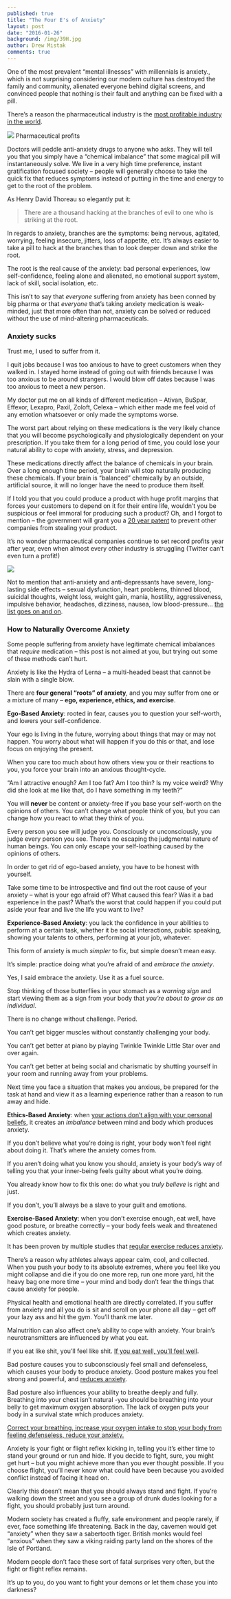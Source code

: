```yaml
---
published: true
title: "The Four E's of Anxiety"
layout: post
date: "2016-01-26"
background: /img/39H.jpg
author: Drew Mistak
comments: true
---
```




One of the most prevalent “mental illnesses” with millennials is anxiety., which is not surprising considering our modern culture has destroyed the family and community, alienated everyone behind digital screens, and convinced people that nothing is their fault and anything can be fixed with a pill.

There’s a reason the pharmaceutical industry is the [most profitable industry in the world](http://www.bbc.com/news/business-28212223).<!--excerpt_end-->

![](http://i0.wp.com/ichef-1.bbci.co.uk/news/624/media/images/78427000/gif/_78427037_pharmaceutical_profits_624.gif?w=1260)
Pharmaceutical profits

Doctors will peddle anti-anxiety drugs to anyone who asks. They will tell you that you simply have a “chemical imbalance” that some magical pill will instantaneously solve. We live in a very high time preference, instant gratification focused society – people will generally choose to take the quick fix that reduces symptoms instead of putting in the time and energy to get to the root of the problem.

As Henry David Thoreau so elegantly put it:

> There are a thousand hacking at the branches of evil to one who is striking at the root.

In regards to anxiety, branches are the symptoms: being nervous, agitated, worrying, feeling insecure, jitters, loss of appetite, etc. It’s always easier to take a pill to hack at the branches than to look deeper down and strike the root.

The root is the real cause of the anxiety: bad personal experiences, low self-confidence, feeling alone and alienated, no emotional support system, lack of skill, social isolation, etc.

This isn’t to say that _everyone_ suffering from anxiety has been conned by big pharma or that _everyone_ that’s taking anxiety medication is weak-minded, just that more often than not, anxiety can be solved or reduced without the use of mind-altering pharmaceuticals.

### Anxiety sucks

Trust me, I used to suffer from it.

I quit jobs because I was too anxious to have to greet customers when they walked in. I stayed home instead of going out with friends because I was too anxious to be around strangers. I would blow off dates because I was too anxious to meet a new person.

My doctor put me on all kinds of different medication – Ativan, BuSpar, Effexor, Lexapro, Paxil, Zoloft, Celexa – which either made me feel void of any emotion whatsoever or only made the symptoms worse.

The worst part about relying on these medications is the very likely chance that you will become psychologically and physiologically dependent on your prescription. If you take them for a long period of time, you could lose your natural ability to cope with anxiety, stress, and depression.

These medications directly affect the balance of chemicals in your brain. Over a long enough time period, your brain will stop naturally producing these chemicals. If your brain is “balanced” chemically by an outside, artificial source, it will no longer have the need to produce them itself.

If I told you that you could produce a product with huge profit margins that forces your customers to depend on it for their entire life, wouldn’t you be suspicious or feel immoral for producing such a product? Oh, and I forgot to mention – the government will grant you a [20 year patent](http://www.fda.gov/Drugs/DevelopmentApprovalProcess/ucm079031.htm) to prevent other companies from stealing your product.

It’s no wonder pharmaceutical companies continue to set record profits year after year, even when almost every other industry is struggling (Twitter can’t even turn a profit!)

![](http://i2.wp.com/usaction.org/wp-content/blogs.dir/4/wp-content/uploads/2013/04/drug-co-earnings1.jpg?w=1260)

Not to mention that anti-anxiety and anti-depressants have severe, long-lasting side effects – sexual dysfunction, heart problems, thinned blood, suicidal thoughts, weight loss, weight gain, mania, hostility, aggressiveness, impulsive behavior, headaches, dizziness, nausea, low blood-pressure... [the list goes on and on](http://www.helpguide.org/articles/anxiety/anxiety-medication.htm).

### How to Naturally Overcome Anxiety

Some people suffering from anxiety have legitimate chemical imbalances that _require_ medication – this post is not aimed at you, but trying out some of these methods can’t hurt.

Anxiety is like the Hydra of Lerna – a multi-headed beast that cannot be slain with a single blow.

There are **four general “roots” of anxiety**, and you may suffer from one or a mixture of many – **ego, experience, ethics, and exercise**.

**Ego-Based Anxiety**: rooted in fear, causes you to question your self-worth, and lowers your self-confidence.

Your ego is living in the future, worrying about things that may or may not happen. You worry about what will happen if you do this or that, and lose focus on enjoying the present.

When you care too much about how others view you or their reactions to you, you force your brain into an anxious thought-cycle.

“Am I attractive enough? Am I too fat? Am I too thin? Is my voice weird? Why did she look at me like that, do I have something in my teeth?”

You will **never** be content or anxiety-free if you base your self-worth on the opinions of others. You can’t change what people think of you, but you can change how you react to what they think of you.

Every person you see will  judge you. Consciously or unconsciously, you judge every person you see. There’s no escaping the judgmental nature of human beings. You can only escape your self-loathing caused by the opinions of others.

In order to get rid of ego-based anxiety, you have to be honest with yourself.

Take some time to be introspective and find out the root cause of your anxiety – what is your ego afraid of? What caused this fear? Was it a bad experience in the past? What’s the worst that could happen if you could put aside your fear and live the life you want to live?

**Experience-Based Anxiety**: you lack the confidence in your abilities to perform at a certain task, whether it be social interactions, public speaking, showing your talents to others, performing at your job, whatever.

This form of anxiety is much _simpler_ to fix, but simple doesn’t mean easy.

It’s simple: practice doing what you’re afraid of and _embrace the anxiety_.

Yes, I said embrace the anxiety. Use it as a fuel source.

Stop thinking of those butterflies in your stomach as a _warning sign_ and start viewing them as a sign from your body that _you’re about to grow as an individual_.

There is no change without challenge. Period.

You can’t get bigger muscles without constantly challenging your body.

You can’t get better at piano by playing Twinkle Twinkle Little Star over and over again.

You can’t get better at being social and charismatic by shutting yourself in your room and running away from your problems.

Next time you face a situation that makes you anxious, be prepared for the task at hand and view it as a learning experience rather than a reason to run away and hide.

**Ethics-Based Anxiety**: when [your actions don’t align with your personal beliefs](http://www.fromruins.com/on-moral-ambivalence/), it creates an _imbalance_ between mind and body which produces anxiety.

If you don’t believe what you’re doing is right, your body won’t feel right about doing it. That’s where the anxiety comes from.

If you aren’t doing what you know you should, anxiety is your body’s way of telling you that your inner-being feels guilty about what you’re doing.

You already know how to fix this one: do what you _truly believe_ is right and just.

If you don’t, you’ll always be a slave to your guilt and emotions.

**Exercise-Based Anxiety**:  when you don’t exercise enough, eat well, have good posture, or breathe correctly – your body feels weak and threatened which creates anxiety.

It has been proven by multiple studies that [regular exercise reduces anxiety](http://www.adaa.org/living-with-anxiety/managing-anxiety/exercise-stress-and-anxiety).

There’s a reason why athletes always appear calm, cool, and collected. When you push your body to its absolute extremes, where you feel like you might collapse and die if you do one more rep, run one more yard, hit the heavy bag one more time – your mind and body don’t fear the things that cause anxiety for people.

Physical health and emotional health are directly correlated. If you suffer from anxiety and all you do is sit and scroll on your phone all day – get off your lazy ass and hit the gym. You’ll thank me later.

Malnutrition can also affect one’s ability to cope with anxiety. Your brain’s neurotransmitters are influenced by what you eat.

If you eat like shit, you’ll feel like shit. [If you eat well, you’ll feel well](http://draxe.com/how-to-fight-depression-and-anxiety-with-nutrition/).

Bad posture causes you to subconsciously feel small and defenseless, which causes your body to produce anxiety. Good posture makes you feel strong and powerful, and [reduces anxiety](http://www.healthcentral.com/anxiety/c/4182/152080/posture-anxiety/).

Bad posture also influences your ability to breathe deeply and fully. Breathing into your chest isn’t natural -you should be breathing into your belly to get maximum oxygen absorption. The lack of oxygen puts your body in a survival state which produces anxiety.

[Correct your breathing, increase your oxygen intake to stop your body from feeling defenseless, reduce your anxiety.](http://www.breathing.com/articles/anxiety.htm)

Anxiety is your fight or flight reflex kicking in, telling you it’s either time to stand your ground or run and hide. If you decide to fight, sure, you might get hurt – but you might achieve more than you ever thought possible. If you choose flight, you’ll never know what could have been because you avoided conflict instead of facing it head on.

Clearly this doesn’t mean that you should always stand and fight. If you’re walking down the street and you see a group of drunk dudes looking for a fight, you should probably just turn around.

Modern society has created a fluffy, safe environment and people rarely, if ever, face something life threatening. Back in the day, cavemen would get “anxiety” when they saw a sabertooth tiger. British monks would feel “anxious” when they saw a viking raiding party land on the shores of the Isle of Portland.

Modern people don’t face these sort of fatal surprises very often, but the fight or flight reflex remains.

It’s up to you, do you want to fight your demons or let them chase you into darkness?
